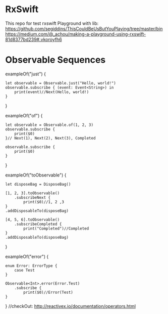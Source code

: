 # RxSwift
This repo for test rxswift
Playground with lib:
https://github.com/segiddins/ThisCouldBeUsButYouPlaying/tree/master/bin
https://medium.com/@_achou/making-a-playground-using-rxswift-81d8377bd239#.vkoroyfh6

# Observable Sequences
exampleOf("just") {

    let observable = Observable.just("Hello, world!")
    observable.subscribe { (event: Event<String>) in
        print(event)//Next(Hello, world!)
    }
}

exampleOf("of") {

    let observable = Observable.of(1, 2, 3)
    observable.subscribe {
        print($0)
    }// Next(1), Next(2), Next(3), Completed
    
    observable.subscribe {
        print($0)
    }

}

exampleOf("toObservable") {

    let disposeBag = DisposeBag()
    
    [1, 2, 3].toObservable()
        .subscribeNext {
            print($0)//1, 2 ,3
    }
    .addDisposableTo(disposeBag)
    
    [4, 5, 6].toObservable()
        .subscribeCompleted {
            print("Completed")//Completed
    }
    .addDisposableTo(disposeBag)
}

exampleOf("error") {

    enum Error: ErrorType {
        case Test
    }
    
    Observable<Int>.error(Error.Test)
        .subscribe {
            print($0)//Error(Test)
    }
}
//checkOut: http://reactivex.io/documentation/operators.html
